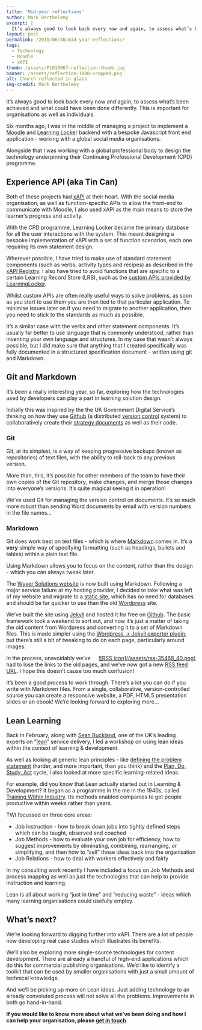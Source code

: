 ```yaml
---
title: 'Mid-year reflections'
author: Mark Berthelemy
excerpt: |
  It’s always good to look back every now and again, to assess what’s been achieved and what could have been done differently. This is important for organisations as well as individuals.
layout: post
permalink: /2015/06/30/mid-year-reflections/
tags:
  - Technology
  - Moodle
  - xAPI
thumb: /assets/P1010067-reflection-thumb.jpg
banner: /assets/reflection-1000-cropped.png
alt: Church reflected in glass
img-credit: Mark Berthelemy
---
```


<p>It’s always good to look back every now and again, to assess what’s been achieved and what could have been done differently. This is important for organisations as well as individuals.</p>
<p>Six months ago, I was in the middle of managing a project to implement a <a href="https://moodle.org/" target="_blank">Moodle</a> and <a href="http://learninglocker.net/" target="_blank">Learning Locker</a> backend with a bespoke Javascript front end application - working with a global social media organisations.</p>
<p>Alongside that I was working with a global professional body to design the technology underpinning their Continuing Professional Development (CPD) programme.</p>
<h2>Experience API (aka Tin Can)</h2>
<p>Both of these projects had <a href="http://www.adlnet.gov/capabilities/tla/experience-api.html" target="_blank">xAPI</a> at their heart. With the social media organisation, as well as function-specific APIs to allow the front-end to communicate with Moodle, I also used xAPI as the main means to store the learner’s progress and activity.</p>
<p>With the CPD programme, Learning Locker became the primary database for all the user interactions with the system. This meant designing a bespoke implementation of xAPI with a set of function scenarios, each one requiring its own statement design.</p>
<p>Wherever possible, I have tried to make use of standard statement components (such as verbs, activity types and recipes) as described in the <a href="https://registry.tincanapi.com/" target="_blank">xAPI Registry</a>. I also have tried to avoid functions that are specific to a certain Learning Record Store (LRS), such as the <a href="http://docs.learninglocker.net/postman/" target="_blank">custom APIs provided by LearningLocker</a>.</p>
<p>Whilst custom APIs are often really useful ways to solve problems, as soon as you start to use them you are then tied to that particular application. To minimise issues later on if you need to migrate to another application, then you need to stick to the standards as much as possible.</p>
<p>It’s a similar case with the verbs and other statement components. It’s usually far better to use language that is commonly understood, rather than inventing your own language and structures. In my case that wasn’t always possible, but I did make sure that anything that I created specifically was fully documented in a structured specification document - written using git and Markdown.</p>
<h2>Git and Markdown</h2>
<p>It’s been a really interesting year, so far, exploring how the technologies used by developers can play a part in learning solution design.</p>
<p>Initially this was inspired by the the UK Government Digital Service’s thinking on how they use <a href="https://gdstechnology.blog.gov.uk/2014/01/27/how-we-use-github/" target="_blank">Github</a> (a distributed <a href="https://en.wikipedia.org/wiki/Revision_control" target="_blank">version control</a> system) to collaboratively create their <a href="https://gds.blog.gov.uk/2012/11/06/shipping-the-digital-strategy/" target="_blank">strategy documents</a> as well as their code.</p>
<h3><strong>Git</strong></h3>
<p>Git, at its simplest, is a way of keeping progressive backups (known as repositories) of text files, with the ability to roll-back to any previous version.</p>
<p>More than, this, it’s possible for other members of the team to have their own copies of the Git repository, make changes, and merge those changes into everyone’s versions. It’s quite magical seeing it in operation!</p>
<p>We’ve used Git for managing the version control on documents. It’s so much more robust than sending Word documents by email with version numbers in the file names…</p>
<h3><strong>Markdown</strong></h3>
<p>Git does work best on text files - which is where <a href="http://daringfireball.net/projects/markdown/" target="_blank">Markdown</a> comes in. It’s a <strong>very</strong> simple way of specifying formatting (such as headings, bullets and tables) within a plain text file.</p>
<p>Using Markdown allows you to focus on the content, rather than the design - which you can always tweak later.</p>
<p>The <a href="http://www.wyversolutions.co.uk/" target="_blank">Wyver Solutions website</a> is now built using Markdown. Following a major service failure at my hosting provider, I decided to take what was left of my website and migrate to a <a href="https://en.wikipedia.org/wiki/Static_web_page" target="_blank">static site</a>, which has no need for databases and should be far quicker to use than the old <a href="https://wordpress.org/" target="_blank">Wordpress</a> site.</p>
<p>We’ve built the site using <a href="http://jekyllrb.com/" target="_blank">Jekyll</a> and hosted it for free on <a href="https://help.github.com/articles/using-jekyll-with-pages/" target="_blank">Github</a>. The basic framework took a weekend to sort out, and now it’s just a matter of taking the old content from Wordpress and converting it to a set of Markdown files. This is made simpler using the <a href="https://wordpress.org/plugins/jekyll-exporter/" target="_blank">Wordpress -&gt; Jekyll exporter plugin</a>, but there’s still a bit of tweaking to do on each page, particularly around images.</p>
<a href="http://www.wyversolutions.co.uk/feed.xml" rel="nofollow" target="_blank" style="float:right; margin-left:20px;">![RSS icon](/assets/rss-35468_40.png)</a>
<p>In the process, unavoidably we’ve had to lose the links to the old pages, and we’ve now got a new <a href="http://www.wyversolutions.co.uk/feed.xml" target="_blank">RSS feed URL</a>. I hope this doesn’t cause too much confusion!</p>
<p>It’s been a good process to work through. There’s a lot you can do if you write with Markdown files. From a single, collaborative, version-controlled source you can create a responsive website, a PDF, HTML5 presentation slides or an ebook! We’re looking forward to exploring more…</p>
<h2>Lean Learning</h2>
<p>Back in February, along with <a href="https://www.linkedin.com/in/seanbuckland" target="_blank">Sean Buckland</a>, one of the UK’s leading experts on “<a href="http://www.lean.org/WhatsLean/" target="_blank">lean</a>” service delivery, I led a workshop on using lean ideas within the context of learning &amp; development.</p>
<p>As well as looking at generic lean principles - like <a href="http://www.dummies.com/how-to/content/how-to-write-a-problem-statement-for-six-sigma.html" target="_blank">defining the problem statement</a> (harder, and more important, than you think) and the <a href="http://www.institute.nhs.uk/quality_and_service_improvement_tools/quality_and_service_improvement_tools/plan_do_study_act.html" target="_blank">Plan, Do, Study, Act</a> cycle, I also looked at more specific learning-related ideas.</p>
<p>For example, did you know that Lean actually started out in Learning &amp; Development? It began as a programme in the me in the 1940s, called <a href="https://en.wikipedia.org/wiki/Training_Within_Industry" target="_blank">Training Within Industry</a>. Its methods enabled companies to get people productive within weeks rather than years.</p>
<p>TWI focussed on three core areas:</p>
<ul>
<li>Job Instruction - how to break down jobs into tightly defined steps which can be taught, observed and coached</li>
<li>Job Methods - how to evaluate your own job for efficiency, how to suggest improvements by eliminating, combining, rearranging, or simplifying, and then how to “sell” those ideas back into the organisation</li>
<li>Job Relations - how to deal with workers effectively and fairly</li>
</ul>
<p>In my consulting work recently I have included a focus on Job Methods and process mapping as well as just the technologies that can help to provide instruction and learning.</p>
<p>Lean is all about working “just in time” and “reducing waste” - ideas which many learning organisations could usefully employ.</p>
<h2>What’s next?</h2>
<p>We’re looking forward to digging further into xAPI. There are a lot of people now developing real case studies which illustrates its benefits.</p>
<p>We’ll also be exploring more single-source technologies for content development. There are already a handful of high-end applications which do this for commercial publishing organisations. We’d like to identify a toolkit that can be used by smaller organisations with just a small amount of technical knowledge.</p>
<p>And we’ll be picking up more on Lean ideas. Just adding technology to an already convoluted process will not solve all the problems. Improvements in both&nbsp;go hand-in-hand.</p>
<p><strong>If you would like to know more about what we’ve been doing and how I can help your organisation, please <a href="/contact.html">get in touch</a></strong></p>
